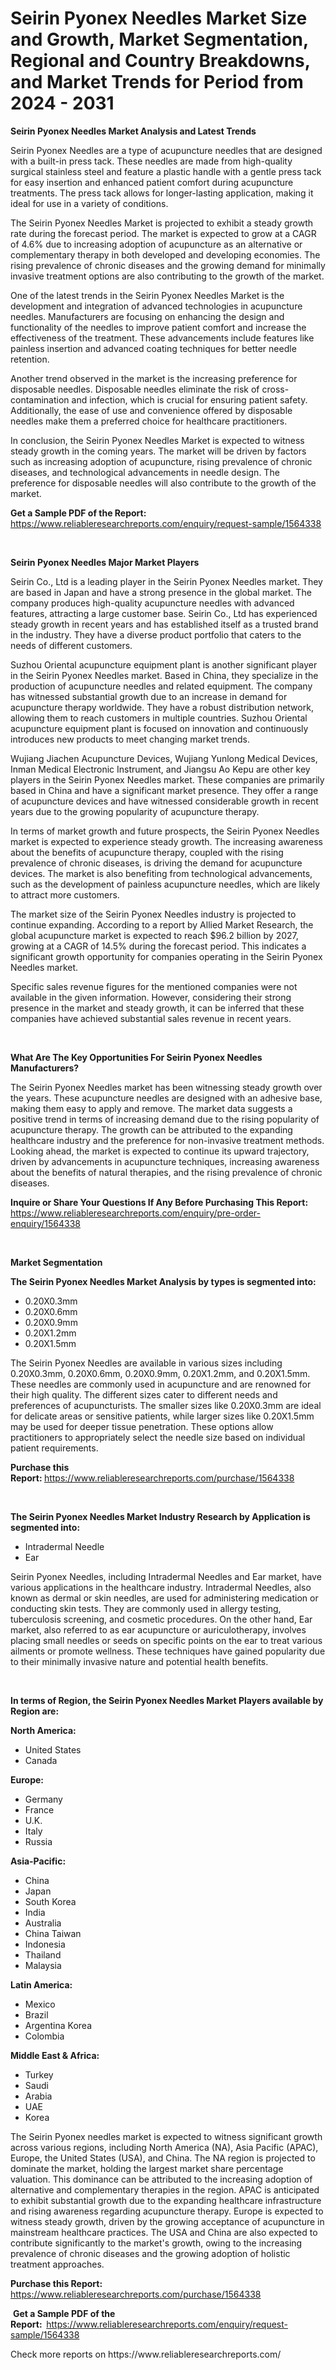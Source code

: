 <p><h1>Seirin Pyonex Needles Market Size and Growth, Market Segmentation, Regional and Country Breakdowns, and Market Trends for Period from 2024 -  2031</h1></p><p><strong>Seirin Pyonex Needles Market Analysis and Latest Trends</strong></p>
<p><p>Seirin Pyonex Needles are a type of acupuncture needles that are designed with a built-in press tack. These needles are made from high-quality surgical stainless steel and feature a plastic handle with a gentle press tack for easy insertion and enhanced patient comfort during acupuncture treatments. The press tack allows for longer-lasting application, making it ideal for use in a variety of conditions.</p><p>The Seirin Pyonex Needles Market is projected to exhibit a steady growth rate during the forecast period. The market is expected to grow at a CAGR of 4.6% due to increasing adoption of acupuncture as an alternative or complementary therapy in both developed and developing economies. The rising prevalence of chronic diseases and the growing demand for minimally invasive treatment options are also contributing to the growth of the market.</p><p>One of the latest trends in the Seirin Pyonex Needles Market is the development and integration of advanced technologies in acupuncture needles. Manufacturers are focusing on enhancing the design and functionality of the needles to improve patient comfort and increase the effectiveness of the treatment. These advancements include features like painless insertion and advanced coating techniques for better needle retention.</p><p>Another trend observed in the market is the increasing preference for disposable needles. Disposable needles eliminate the risk of cross-contamination and infection, which is crucial for ensuring patient safety. Additionally, the ease of use and convenience offered by disposable needles make them a preferred choice for healthcare practitioners.</p><p>In conclusion, the Seirin Pyonex Needles Market is expected to witness steady growth in the coming years. The market will be driven by factors such as increasing adoption of acupuncture, rising prevalence of chronic diseases, and technological advancements in needle design. The preference for disposable needles will also contribute to the growth of the market.</p></p>
<p><strong>Get a Sample PDF of the Report:&nbsp;</strong> <a href="https://www.reliableresearchreports.com/enquiry/request-sample/1564338">https://www.reliableresearchreports.com/enquiry/request-sample/1564338</a></p>
<p>&nbsp;</p>
<p><strong>Seirin Pyonex Needles Major Market Players</strong></p>
<p><p>Seirin Co., Ltd is a leading player in the Seirin Pyonex Needles market. They are based in Japan and have a strong presence in the global market. The company produces high-quality acupuncture needles with advanced features, attracting a large customer base. Seirin Co., Ltd has experienced steady growth in recent years and has established itself as a trusted brand in the industry. They have a diverse product portfolio that caters to the needs of different customers.</p><p>Suzhou Oriental acupuncture equipment plant is another significant player in the Seirin Pyonex Needles market. Based in China, they specialize in the production of acupuncture needles and related equipment. The company has witnessed substantial growth due to an increase in demand for acupuncture therapy worldwide. They have a robust distribution network, allowing them to reach customers in multiple countries. Suzhou Oriental acupuncture equipment plant is focused on innovation and continuously introduces new products to meet changing market trends.</p><p>Wujiang Jiachen Acupuncture Devices, Wujiang Yunlong Medical Devices, Inman Medical Electronic Instrument, and Jiangsu Ao Kepu are other key players in the Seirin Pyonex Needles market. These companies are primarily based in China and have a significant market presence. They offer a range of acupuncture devices and have witnessed considerable growth in recent years due to the growing popularity of acupuncture therapy.</p><p>In terms of market growth and future prospects, the Seirin Pyonex Needles market is expected to experience steady growth. The increasing awareness about the benefits of acupuncture therapy, coupled with the rising prevalence of chronic diseases, is driving the demand for acupuncture devices. The market is also benefiting from technological advancements, such as the development of painless acupuncture needles, which are likely to attract more customers.</p><p>The market size of the Seirin Pyonex Needles industry is projected to continue expanding. According to a report by Allied Market Research, the global acupuncture market is expected to reach $96.2 billion by 2027, growing at a CAGR of 14.5% during the forecast period. This indicates a significant growth opportunity for companies operating in the Seirin Pyonex Needles market.</p><p>Specific sales revenue figures for the mentioned companies were not available in the given information. However, considering their strong presence in the market and steady growth, it can be inferred that these companies have achieved substantial sales revenue in recent years.</p></p>
<p>&nbsp;</p>
<p><strong>What Are The Key Opportunities For Seirin Pyonex Needles Manufacturers?</strong></p>
<p><p>The Seirin Pyonex Needles market has been witnessing steady growth over the years. These acupuncture needles are designed with an adhesive base, making them easy to apply and remove. The market data suggests a positive trend in terms of increasing demand due to the rising popularity of acupuncture therapy. The growth can be attributed to the expanding healthcare industry and the preference for non-invasive treatment methods. Looking ahead, the market is expected to continue its upward trajectory, driven by advancements in acupuncture techniques, increasing awareness about the benefits of natural therapies, and the rising prevalence of chronic diseases.</p></p>
<p><strong>Inquire or Share Your Questions If Any Before Purchasing This Report:</strong> <a href="https://www.reliableresearchreports.com/enquiry/pre-order-enquiry/1564338">https://www.reliableresearchreports.com/enquiry/pre-order-enquiry/1564338</a></p>
<p>&nbsp;</p>
<p><strong>Market Segmentation</strong></p>
<p><strong>The Seirin Pyonex Needles Market Analysis by types is segmented into:</strong></p>
<p><ul><li>0.20X0.3mm</li><li>0.20X0.6mm</li><li>0.20X0.9mm</li><li>0.20X1.2mm</li><li>0.20X1.5mm</li></ul></p>
<p><p>The Seirin Pyonex Needles are available in various sizes including 0.20X0.3mm, 0.20X0.6mm, 0.20X0.9mm, 0.20X1.2mm, and 0.20X1.5mm. These needles are commonly used in acupuncture and are renowned for their high quality. The different sizes cater to different needs and preferences of acupuncturists. The smaller sizes like 0.20X0.3mm are ideal for delicate areas or sensitive patients, while larger sizes like 0.20X1.5mm may be used for deeper tissue penetration. These options allow practitioners to appropriately select the needle size based on individual patient requirements.</p></p>
<p><strong>Purchase this Report:&nbsp;</strong><a href="https://www.reliableresearchreports.com/purchase/1564338">https://www.reliableresearchreports.com/purchase/1564338</a></p>
<p>&nbsp;</p>
<p><strong>The Seirin Pyonex Needles Market Industry Research by Application is segmented into:</strong></p>
<p><ul><li>Intradermal Needle</li><li>Ear</li></ul></p>
<p><p>Seirin Pyonex Needles, including Intradermal Needles and Ear market, have various applications in the healthcare industry. Intradermal Needles, also known as dermal or skin needles, are used for administering medication or conducting skin tests. They are commonly used in allergy testing, tuberculosis screening, and cosmetic procedures. On the other hand, Ear market, also referred to as ear acupuncture or auriculotherapy, involves placing small needles or seeds on specific points on the ear to treat various ailments or promote wellness. These techniques have gained popularity due to their minimally invasive nature and potential health benefits.</p></p>
<p>&nbsp;</p>
<p><strong>In terms of Region, the Seirin Pyonex Needles Market Players available by Region are:</strong></p>
<p>
    <p> <strong> North America: </strong>
        <ul>
            <li>United States</li>
            <li>Canada</li>
        </ul>
        </p> 
    <p> <strong> Europe: </strong>
        <ul>
            <li>Germany</li>
            <li>France</li>
            <li>U.K.</li>
            <li>Italy</li>
            <li>Russia</li>
        </ul>
        </p> 
    <p> <strong> Asia-Pacific: </strong>
        <ul>
            <li>China</li>
            <li>Japan</li>
            <li>South Korea</li>
            <li>India</li>
            <li>Australia</li>
            <li>China Taiwan</li>
            <li>Indonesia</li>
            <li>Thailand</li>
            <li>Malaysia</li>
        </ul>
        </p> 
    <p> <strong> Latin America: </strong>
        <ul>
            <li>Mexico</li>
            <li>Brazil</li>
            <li>Argentina Korea</li>
            <li>Colombia</li>
        </ul>
        </p> 
    <p> <strong> Middle East & Africa: </strong>
        <ul>
            <li>Turkey</li>
            <li>Saudi</li>
            <li>Arabia</li>
            <li>UAE</li>
            <li>Korea</li>
        </ul>
    </p>
    </p>
<p><p>The Seirin Pyonex needles market is expected to witness significant growth across various regions, including North America (NA), Asia Pacific (APAC), Europe, the United States (USA), and China. The NA region is projected to dominate the market, holding the largest market share percentage valuation. This dominance can be attributed to the increasing adoption of alternative and complementary therapies in the region. APAC is anticipated to exhibit substantial growth due to the expanding healthcare infrastructure and rising awareness regarding acupuncture therapy. Europe is expected to witness steady growth, driven by the growing acceptance of acupuncture in mainstream healthcare practices. The USA and China are also expected to contribute significantly to the market's growth, owing to the increasing prevalence of chronic diseases and the growing adoption of holistic treatment approaches.</p></p>
<p><strong>Purchase this Report: </strong><a href="https://www.reliableresearchreports.com/purchase/1564338">https://www.reliableresearchreports.com/purchase/1564338</a></p>
<p>&nbsp;<strong>Get a Sample PDF of the Report:&nbsp;&nbsp;</strong><a href="https://www.reliableresearchreports.com/enquiry/request-sample/1564338">https://www.reliableresearchreports.com/enquiry/request-sample/1564338</a></p>
<p><strong></strong></p>
<p>Check more reports on https://www.reliableresearchreports.com/</p>